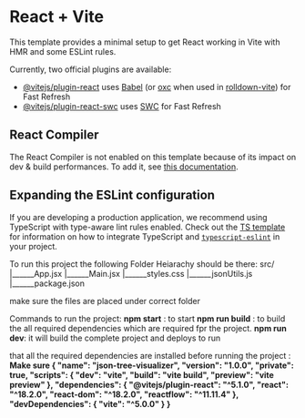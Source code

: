 # React + Vite

This template provides a minimal setup to get React working in Vite with HMR and some ESLint rules.

Currently, two official plugins are available:

- [@vitejs/plugin-react](https://github.com/vitejs/vite-plugin-react/blob/main/packages/plugin-react) uses [Babel](https://babeljs.io/) (or [oxc](https://oxc.rs) when used in [rolldown-vite](https://vite.dev/guide/rolldown)) for Fast Refresh
- [@vitejs/plugin-react-swc](https://github.com/vitejs/vite-plugin-react/blob/main/packages/plugin-react-swc) uses [SWC](https://swc.rs/) for Fast Refresh

## React Compiler

The React Compiler is not enabled on this template because of its impact on dev & build performances. To add it, see [this documentation](https://react.dev/learn/react-compiler/installation).

## Expanding the ESLint configuration

If you are developing a production application, we recommend using TypeScript with type-aware lint rules enabled. Check out the [TS template](https://github.com/vitejs/vite/tree/main/packages/create-vite/template-react-ts) for information on how to integrate TypeScript and [`typescript-eslint`](https://typescript-eslint.io) in your project.


To run this project the following Folder Heiarachy should be there:
src/
|______App.jsx
|______Main.jsx
|______styles.css
|______jsonUtils.js
|______package.json

make sure the files are placed under correct folder


Commands to run the project:
**npm start** : to start
**npm run build** : to build the all required dependencies which are required fpr the project.
**npm run dev**: it will build the complete project and deploys to run 


that all the required dependencies are installed before running the project :
**Make sure {
  "name": "json-tree-visualizer",
  "version": "1.0.0",
  "private": true,
  "scripts": {
    "dev": "vite",
    "build": "vite build",
    "preview": "vite preview"
  },
  "dependencies": {
    "@vitejs/plugin-react": "^5.1.0",
    "react": "^18.2.0",
    "react-dom": "^18.2.0",
    "reactflow": "^11.11.4"
  },
  "devDependencies": {
    "vite": "^5.0.0"
  }
}**
